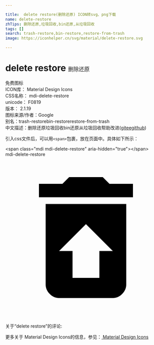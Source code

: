 ```yaml
---

title:  delete restore(删除还原) ICON转svg、png下载
name: delete-restore
zhTips: 删除还原,垃圾回收,bin还原,从垃圾回收
tags: []
search: trash-restore,bin-restore,restore-from-trash
image: https://iconhelper.cn/svg/material/delete-restore.svg

---
```


# delete restore  <small style="font-size: 60%;font-weight: 100">删除还原</small>


<div class="detail-page">
<p>
<span><span class="badge-success badge">免费图标</span> </span>
<br/>
<span>
ICON库：
<span class="badge-secondary badge">Material Design Icons</span> 
</span>
<br/>
<span>
CSS名称：
<span class="badge-secondary badge">mdi-delete-restore</span> 
</span>
<br/>
<span>
unicode：
<span class="badge-secondary badge">F0819</span> 
<copy-btn content='F0819' btn-title=""></copy-btn>
<copy-btn :content='String.fromCodePoint(parseInt("F0819", 16))' btn-title="复制U"></copy-btn>
</span>
<br/>
<span>
版本：
<span class="badge-secondary badge">2.1.19</span> 
</span>
<br/>
<span>图标来源/作者：<span class="badge-light badge">Google</span></span> 
<br/>
<span>别名：<span class="badge-light badge">trash-restore</span><span class="badge-light badge">bin-restore</span><span class="badge-light badge">restore-from-trash</span></span><br/><span class="zh-detail">中文描述：<span class="badge-primary badge">删除还原</span><span class="badge-primary badge">垃圾回收</span><span class="badge-primary badge">bin还原</span><span class="badge-primary badge">从垃圾回收</span><span class="help-link"><span>帮助改进</span>(<a href="https://gitee.com/liuwave/icon-helper/edit/master/json/material/delete-restore.json" target="_blank" rel="noopener noreferrer">gitee</a><a href="https://github.com/liuwave/icon-helper/edit/master/json/material/delete-restore.json" target="_blank" rel="noopener noreferrer">github</a></span>)</span><br/>
</p>
</div>
<div class="alert alert-dark">
  <i class="mdi mdi-delete-restore mdi-48px"></i>
  <i class="mdi mdi-delete-restore mdi-36px"></i>
  <i class="mdi mdi-delete-restore mdi-24px"></i>
  <i class="mdi mdi-delete-restore mdi-18px"></i>
</div>
<div>
  <p>引入css文件后，可以用<code>&lt;span&gt;</code>包裹，放在页面中。具体如下所示：    
  </p>
  <div class="alert alert-primary" style="font-size: 14px">
    &lt;span class="mdi mdi-delete-restore" aria-hidden="true"&gt;&lt;/span&gt;
    <copy-btn content='<span class="mdi mdi-delete-restore" aria-hidden="true"></span>'></copy-btn>
  </div>
  <div class="alert alert-secondary">
    <i class="mdi mdi-delete-restore"
    style="font-size: 24px"
    aria-hidden="true"></i> mdi-delete-restore
    <copy-btn content="mdi-delete-restore" btn-title="复制图标名称"></copy-btn>
  </div>
</div>
<div id="svg" class="svg-wrap">
<svg xmlns="http://www.w3.org/2000/svg" viewBox="0 0 24 24"><path d="M14,14H16L12,10L8,14H10V18H14V14M6,7H18V19C18,19.5 17.8,20 17.39,20.39C17,20.8 16.5,21 16,21H8C7.5,21 7,20.8 6.61,20.39C6.2,20 6,19.5 6,19V7M19,4V6H5V4H8.5L9.5,3H14.5L15.5,4H19Z" /></svg>
</div>
<detail full-name='mdi-delete-restore'></detail>
<div>
<p>关于“delete restore”的评论:</p>
</div>
<Vssue title="关于“delete restore”的评论" ></Vssue>    
<div><p>更多关于 Material Design Icons的信息，参见：<a target="_blank" href="https://iconhelper.cn/material.html"> Material Design Icons</a>
</p></div>
